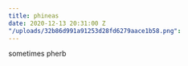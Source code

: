 ```yaml
---
title: phineas
date: 2020-12-13 20:31:00 Z
"/uploads/32b86d991a91253d28fd6279aace1b58.png": 
---
```


sometimes pherb